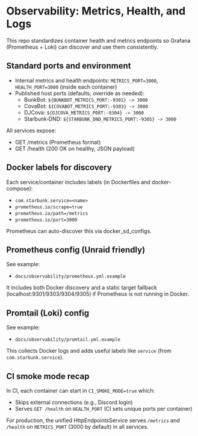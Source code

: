 # Observability: Metrics, Health, and Logs

This repo standardizes container health and metrics endpoints so Grafana (Prometheus + Loki) can discover and use them consistently.

## Standard ports and environment

- Internal metrics and health endpoints: `METRICS_PORT=3000`, `HEALTH_PORT=3000` (inside each container)
- Published host ports (defaults; override as needed):
  - BunkBot: `${BUNKBOT_METRICS_PORT:-9301} -> 3000`
  - CovaBot: `${COVABOT_METRICS_PORT:-9303} -> 3000`
  - DJCova: `${DJCOVA_METRICS_PORT:-9304} -> 3000`
  - Starbunk‑DND: `${STARBUNK_DND_METRICS_PORT:-9305} -> 3000`

All services expose:
- GET /metrics (Prometheus format)
- GET /health (200 OK on healthy, JSON payload)

## Docker labels for discovery

Each service/container includes labels (in Dockerfiles and docker-compose):
- `com.starbunk.service=<name>`
- `prometheus.io/scrape=true`
- `prometheus.io/path=/metrics`
- `prometheus.io/port=3000`

Prometheus can auto-discover this via docker_sd_configs.

## Prometheus config (Unraid friendly)

See example:
- `docs/observability/prometheus.yml.example`

It includes both Docker discovery and a static target fallback (localhost:9301/9303/9304/9305) if Prometheus is not running in Docker.

## Promtail (Loki) config

See example:
- `docs/observability/promtail.yml.example`

This collects Docker logs and adds useful labels like `service` (from `com.starbunk.service`).

## CI smoke mode recap

In CI, each container can start in `CI_SMOKE_MODE=true` which:
- Skips external connections (e.g., Discord login)
- Serves `GET /health` on `HEALTH_PORT` (CI sets unique ports per container)

For production, the unified HttpEndpointsService serves `/metrics` and `/health` on `METRICS_PORT` (3000 by default) in all services.

